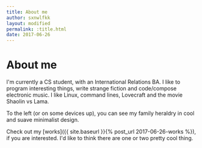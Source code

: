 ```yaml
---
title: About me
author: sxnwlfkk
layout: modified
permalink: :title.html
date: 2017-06-26
---
```


About me
========

I'm currently a CS student, with an International Relations BA. I like to program interesting things, write strange fiction and code/compose electronic music. I like Linux, command lines, Lovecraft and the movie Shaolin vs Lama.

To the left (or on some devices up), you can see my family heraldry in cool and suave minimalist design.

Check out my [works]({{ site.baseurl }}{% post_url 2017-06-26-works %}), if you are interested. I'd like to think there are one or two pretty cool thing.
